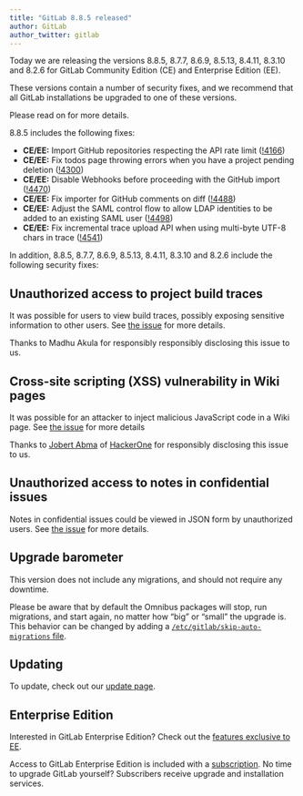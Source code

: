 ```yaml
---
title: "GitLab 8.8.5 released"
author: GitLab
author_twitter: gitlab
---
```


Today we are releasing the versions 8.8.5, 8.7.7, 8.6.9, 8.5.13, 8.4.11,
8.3.10 and 8.2.6 for GitLab Community Edition (CE) and Enterprise Edition
(EE).

These versions contain a number of security fixes, and we recommend that all
GitLab installations be upgraded to one of these versions.

Please read on for more details.

<!-- more -->

8.8.5 includes the following fixes:

- **CE/EE:** Import GitHub repositories respecting the API rate limit ([!4166])
- **CE/EE:** Fix todos page throwing errors when you have a project pending deletion ([!4300])
- **CE/EE:** Disable Webhooks before proceeding with the GitHub import ([!4470])
- **CE/EE:** Fix importer for GitHub comments on diff ([!4488])
- **CE/EE:** Adjust the SAML control flow to allow LDAP identities to be added to an existing SAML user ([!4498])
- **CE/EE:** Fix incremental trace upload API when using multi-byte UTF-8 chars in trace ([!4541])

[!4166]: https://gitlab.com/gitlab-org/gitlab-ce/merge_requests/4166
[!4300]: https://gitlab.com/gitlab-org/gitlab-ce/merge_requests/4300
[!4470]: https://gitlab.com/gitlab-org/gitlab-ce/merge_requests/4470
[!4488]: https://gitlab.com/gitlab-org/gitlab-ce/merge_requests/4488
[!4498]: https://gitlab.com/gitlab-org/gitlab-ce/merge_requests/4498
[!4541]: https://gitlab.com/gitlab-org/gitlab-ce/merge_requests/4541

In addition, 8.8.5, 8.7.7, 8.6.9, 8.5.13, 8.4.11, 8.3.10 and 8.2.6 include the following
security fixes:

## Unauthorized access to project build traces

It was possible for users to view build traces, possibly exposing sensitive
information to other users. See [the issue][18188] for more details.

[18188]: https://gitlab.com/gitlab-org/gitlab-ce/issues/18188

Thanks to Madhu Akula for responsibly responsibly disclosing this issue to us.

## Cross-site scripting (XSS) vulnerability in Wiki pages

It was possible for an attacker to inject malicious JavaScript code in a
Wiki page. See [the issue][17298] for more details

Thanks to [Jobert Abma][jobert-twitter] of [HackerOne][jobert] for
responsibly disclosing this issue to us.

[17298]: https://gitlab.com/gitlab-org/gitlab-ce/issues/17298
[jobert-twitter]: https://twitter.com/jobertabma
[jobert]: https://hackerone.com/jobert

## Unauthorized access to notes in confidential issues

Notes in confidential issues could be viewed in JSON form by unauthorized users.
See [the issue][18535] for more details.

[18535]: https://gitlab.com/gitlab-org/gitlab-ce/issues/18535

## Upgrade barometer

This version does not include any migrations, and should not require any
downtime.

Please be aware that by default the Omnibus packages will stop, run migrations,
and start again, no matter how “big” or “small” the upgrade is. This behavior
can be changed by adding a [`/etc/gitlab/skip-auto-migrations`
file](http://doc.gitlab.com/omnibus/update/README.html).

## Updating

To update, check out our [update page](https://about.gitlab.com/update).

## Enterprise Edition

Interested in GitLab Enterprise Edition? Check out the [features exclusive to
EE](http://about.gitlab.com/features/#enterprise).

Access to GitLab Enterprise Edition is included with a [subscription](https://about.gitlab.com/subscription).
No time to upgrade GitLab yourself? Subscribers receive upgrade and installation
services.
